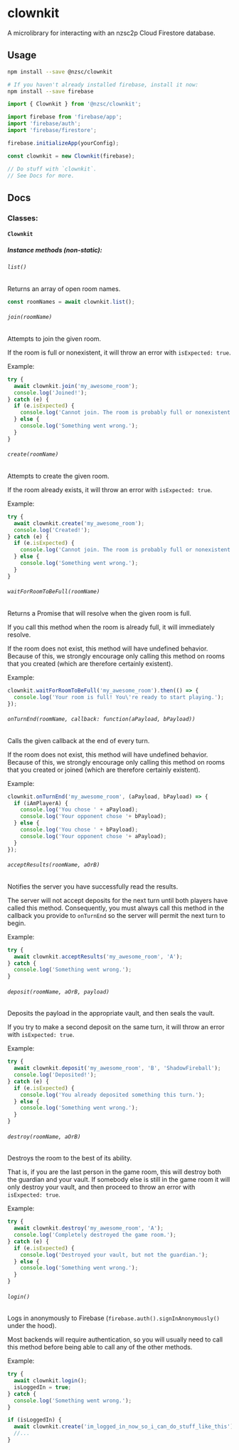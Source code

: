 # clownkit
A microlibrary for interacting with an nzsc2p Cloud Firestore database.

## Usage
```bash
npm install --save @nzsc/clownkit

# If you haven't already installed firebase, install it now:
npm install --save firebase
```

```javascript
import { Clownkit } from '@nzsc/clownkit';

import firebase from 'firebase/app';
import 'firebase/auth';
import 'firebase/firestore';

firebase.initializeApp(yourConfig);

const clownkit = new Clownkit(firebase);

// Do stuff with `clownkit`.
// See Docs for more.
```

## Docs
### Classes:
#### `Clownkit`
##### Instance methods (non-static):

###### `list()`
Returns an array of open room names.
```javascript
const roomNames = await clownkit.list();
```

###### `join(roomName)`
Attempts to join the given room.

If the room is full or nonexistent, it will throw an error with `isExpected: true`.

Example:
```javascript
try {
  await clownkit.join('my_awesome_room');
  console.log('Joined!');
} catch (e) {
  if (e.isExpected) {
    console.log('Cannot join. The room is probably full or nonexistent.');
  } else {
    console.log('Something went wrong.');
  }
}
```

###### `create(roomName)`
Attempts to create the given room.

If the room already exists, it will throw an error with `isExpected: true`.

Example:
```javascript
try {
  await clownkit.create('my_awesome_room');
  console.log('Created!');
} catch (e) {
  if (e.isExpected) {
    console.log('Cannot join. The room is probably full or nonexistent.');
  } else {
    console.log('Something went wrong.');
  }
}
```

###### `waitForRoomToBeFull(roomName)`
Returns a Promise that will resolve when the given room is full.

If you call this method when the room is already full, it will immediately resolve.

If the room does not exist, this method will have undefined behavior. Because of this, we strongly encourage only calling this method on rooms that you created (which are therefore certainly existent).

Example:
```javascript
clownkit.waitForRoomToBeFull('my_awesome_room').then(() => {
  console.log('Your room is full! You\'re ready to start playing.');
});
```

###### `onTurnEnd(roomName, callback: function(aPayload, bPayload))`
Calls the given callback at the end of every turn.

If the room does not exist, this method will have undefined behavior. Because of this, we strongly encourage only calling this method on rooms that you created or joined (which are therefore certainly existent).

Example:
```javascript
clownkit.onTurnEnd('my_awesome_room', (aPayload, bPayload) => {
  if (iAmPlayerA) {
    console.log('You chose ' + aPayload);
    console.log('Your opponent chose '+ bPayload);
  } else {
    console.log('You chose ' + bPayload);
    console.log('Your opponent chose '+ aPayload);
  }
});
```

###### `acceptResults(roomName, aOrB)`
Notifies the server you have successfully read the results.

The server will not accept deposits for the next turn until both players have called this method.
Consequently, you must always call this method in the callback you provide to `onTurnEnd` so the server will permit the next turn to begin.

Example:
```javascript
try {
  await clownkit.acceptResults('my_awesome_room', 'A');
} catch {
  console.log('Something went wrong.');
}
```

###### `deposit(roomName, aOrB, payload)`
Deposits the payload in the appropriate vault, and then seals the vault.

If you try to make a second deposit on the same turn, it will throw an error with `isExpected: true`.

Example:
```javascript
try {
  await clownkit.deposit('my_awesome_room', 'B', 'ShadowFireball');
  console.log('Deposited!');
} catch (e) {
  if (e.isExpected) {
    console.log('You already deposited something this turn.');
  } else {
    console.log('Something went wrong.');
  }
}
```

###### `destroy(roomName, aOrB)`
Destroys the room to the best of its ability.

That is, if you are the last person in the game room, this will destroy both the guardian and your vault. If somebody else is still in the game room it will only destroy your vault, and then proceed to throw an error with `isExpected: true`.

Example:
```javascript
try {
  await clownkit.destroy('my_awesome_room', 'A');
  console.log('Completely destroyed the game room.');
} catch (e) {
  if (e.isExpected) {
    console.log('Destroyed your vault, but not the guardian.');
  } else {
    console.log('Something went wrong.');
  }
}
```

###### `login()`
Logs in anonymously to Firebase (`firebase.auth().signInAnonymously()` under the hood).

Most backends will require authentication, so you will usually need to call this method before being able to call any of the other methods.

Example:
```javascript
try {
  await clownkit.login();
  isLoggedIn = true;
} catch {
  console.log('Something went wrong.');
}

if (isLoggedIn) {
  await clownkit.create('im_logged_in_now_so_i_can_do_stuff_like_this');
  //...
}
```
